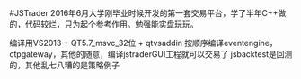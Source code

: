#JSTrader
2016年6月大学刚毕业时候开发的第一套交易平台，学了半年C++做的，代码较烂，只为起个参考作用。勉强能实盘玩玩。 

编译用VS2013 + QT5.7_msvc_32位 + qtvsaddin 按顺序编译eventengine，ctpgateway，其他的随意，编译jstraderGUI工程就可以交易了  jsbacktest是回测的，其他乱七八糟的是策略例子 
